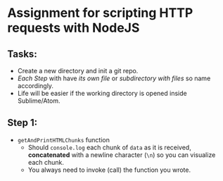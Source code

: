 # Assignment for scripting HTTP requests with NodeJS

## Tasks:
  * Create a new directory and init a git repo.
  * _Each Step_ with have _its own file_ or _subdirectory with files_ so name accordingly.
  * Life will be easier if the working directory is opened inside Sublime/Atom.

## Step 1:
  * ```getAndPrintHTMLChunks``` function
    * Should ```console.log``` each chunk of ```data``` as it is received, **concatenated** with a newline character (```\n```) so you can visualize each chunk.
    * You always need to invoke (call) the function you wrote.